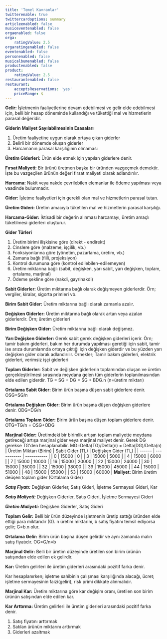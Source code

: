 ```yaml
---
title: 'Temel Kavramlar'
twitterenable: true
twittercardoptions: summary
articleenabled: false
musiceventenabled: false
orgaenabled: false
orga:
    ratingValue: 2.5
orgaratingenabled: false
eventenabled: false
personenabled: false
musicalbumenabled: false
productenabled: false
product:
    ratingValue: 2.5
restaurantenabled: false
restaurant:
    acceptsReservations: 'yes'
    priceRange: $
---
```


**Gelir:** İşletmenin faaliyetlerine devam edebilmesi ve gelir elde edebilmesi için, belli bir hesap döneminde kullandığı ve tükettiği mal ve hizmetlerin parasal değeridir.

**Giderin Maliyet Sayılabilmesinin Esasaları**
1. Üretim faaliyetine uygun olarak ortaya çıkan giderler
2. Belirli bir dönemde oluşan giderler
3. Harcamanın parasal karşılığının olmaması

**Üretim Giderleri:** Ürün elde etmek için yapılan giderlere denir.

**Fırsat Maliyeti:** Bir ürünü üretmen başka bir üründen vazgeçmek demektir. İşte bu vazgeçilen ürünün değeri fırsat maliyeti olarak adlandırılır.

**Harcama:** Nakit veya nakde çevrilebilen elemanlar ile ödeme yapılması veya vaadinde bulunmadır.

**Gider:** İşletme faaliyetleri için gerekli olan mal ve hizmetlerin parasal tutarı.

**Üretim Gideri:** Üretim amacıyla tüketilen mal ve hizmetlerin parasal karşılığı.

**Harcama-Gider:** İktisadi bir değerin alınması harcamayı, üretim amaçlı tüketilmesi giderleri oluşturur.

**Gider Türleri**
1. Üretim birimi ilişkisine göre (direkt - endirekt)
2. Cinslere göre (malzeme, işçilik, vb.)
3. Fonksiyonlarına göre (yönetim, pazarlama, üretim, vb.)
4. Zamana bağlı (fiili, projeksiyon)
5. Kontrol durumuna göre (kontrol edilebilen-edilemeyen)
6. Üretim miktarına bağlı (sabit, değişken, yarı sabit, yarı değişken, toplam, ortalama, marjinal)
7. Ödeme şekline göre (nakdi, gayrinakdi)

**Sabit Giderler:** Üretim miktarına bağlı olarak değişmeyen giderlerdir. Örn; vergiler, kiralar, sigorta primleri vb.

**Birim Sabit Gider:** Üretim miktarına bağlı olarak zamanla azalır.

**Değişken Giderler:** Üretim miktarına bağlı olarak artan veya azalan giderlerdir. Örn; üretim giderleri

**Birim Değişken Gider:** Üretim miktarına bağlı olarak değişmez.

**Yarı Değişken Giderler:** Gerek sabit gerek değişken giderleri içerir. Örn; tamir bakım giderleri, bakım her durumda yapılması geretiği için sabit, tamir ise arıza durumlarında ortaya çıktığı için değişken giderdir ve bu yüzden yarı değişken gider olarak adlandırılır.
Örnekler; Tamir bakım giderleri, elektrik giderleri, verimsiz işçi giderleri

**Toplam Giderler:** Sabit ve değişken giderlerin toplamından oluşan ve üretim gerçekleştirilmesi sırasında meydana gelen tüm giderlerin toplanılmasından elde edilen giderdir.
TG = SG + DG = SG + BDG.n (n=üretim miktarı)

**Ortalama Sabit Gider:** Birim ürün başına düşen sabit giderlere denir.
OSG=SG/n

**Ortalama Değişken Gider:** Birim ürün başına düşen değişken giderlere denir.
ODG=DG/n

**Ortalama Toplam Gider:** Birim ürün başına düşen toplam giderlere denir.
OTG=TG/n = OSG+ODG

**Marjinal Gider:** Üretimdeki bir birimlik artışın toplam maliyette meydana getireceği artışa marjinal gider veya marjinal maliyet denir. Gerek DG gerekse TG'den hesaplanabilir.
MG=Delta(TG)/Detla(n) = Delta(DG)/Delta(n)
| Üretim Miktarı (Birim) | Sabit Gider (TL) | Değişken Gider (TL) |
| ------ | ----------- | ----------- |
| 0 | 15000 | 0 |
| 3 | 15000 | 5000 |
| 4 | 15000 | 6000 |
| 7 | 15000 | 10000 |
| 16 | 15000 | 20000 |
| 22 | 15000 | 24000 |
| 30 | 15000 | 35000 |
| 32 | 15000 | 38000 |
| 39 | 15000 | 45000 |
| 44 | 15000 | 51000 |
| 48 | 15000 | 55000 |
| 53 | 15000 | 60000 |
**Maliyet:** Birim üretim deüşen toplam gider (Ortalama Gider)

**_Satış Fiyatı:_** Değişken Giderler, Satış Gideri, İşletme Sermayesi Gideri, Kar

**_Satış Maliyeti:_** Değişken Giderler, Satış Gideri, İşletme Sermayesi Gideri

**_Üretim Maliyeti:_** Değişken Giderler, Satış Gideri

**Toplam Gelir:** Belli bir ürün düzeyinde işletmenin üretip sattığı üründen elde ettiği para miktarıdır (G). n üretim miktarını, b satış fiyatını temsil ediyorsa gelir; G=b.n olur.

**Ortalama Gelir:** Birim ürün başına düşen gelirdir ve aynı zamanda malın satış fiyatıdır.
OG=G/n=b

**Marjinal Gelir:** Belli bir üretim düzeyinde üretilen son birim ürünün satışından elde edilen ek gelirdir.

**Kar:** Üretim gelirleri ile üretim giderleri arasındaki pozitif farka denir.

Kar hesaplanırken; işletme sahibinin çalışması karşılığında alacağı, ücret; işletme sermayesinin faizi(geliri), risk primi dikkate alınmalıdır.

**Marjinal Kar:** Üretim miktarına göre kar değişim oranı, üretilen son birim ürünün satışından elde edilen kar.

**Kar Arttırma:** Üretim gelirleri ile üretim giderleri arasındaki pozitif farka denir.
1. Satış fiyatını arttırmak
2. Satılan ürünün miktarını arttırmak
3. Giderleri azaltmak